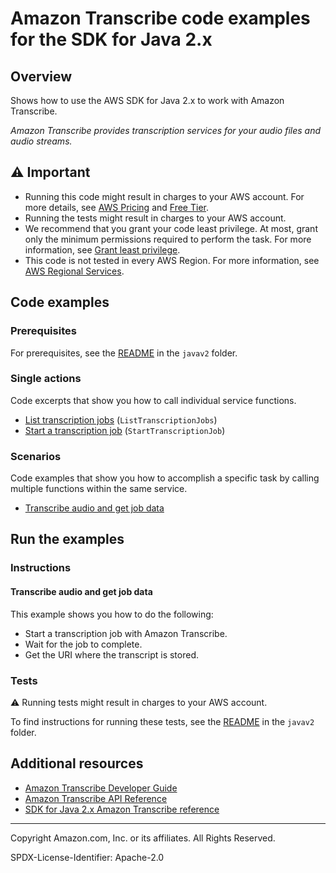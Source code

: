 # Amazon Transcribe code examples for the SDK for Java 2.x

## Overview

Shows how to use the AWS SDK for Java 2.x to work with Amazon Transcribe.

<!--custom.overview.start-->
<!--custom.overview.end-->

_Amazon Transcribe provides transcription services for your audio files and audio streams._

## ⚠ Important

* Running this code might result in charges to your AWS account. For more details, see [AWS Pricing](https://aws.amazon.com/pricing/) and [Free Tier](https://aws.amazon.com/free/).
* Running the tests might result in charges to your AWS account.
* We recommend that you grant your code least privilege. At most, grant only the minimum permissions required to perform the task. For more information, see [Grant least privilege](https://docs.aws.amazon.com/IAM/latest/UserGuide/best-practices.html#grant-least-privilege).
* This code is not tested in every AWS Region. For more information, see [AWS Regional Services](https://aws.amazon.com/about-aws/global-infrastructure/regional-product-services).

<!--custom.important.start-->
<!--custom.important.end-->

## Code examples

### Prerequisites

For prerequisites, see the [README](../../README.md#Prerequisites) in the `javav2` folder.


<!--custom.prerequisites.start-->
<!--custom.prerequisites.end-->

### Single actions

Code excerpts that show you how to call individual service functions.

- [List transcription jobs](src/main/java/com/amazonaws/transcribe/ListTranscriptionJobs.java#L9) (`ListTranscriptionJobs`)
- [Start a transcription job](src/main/java/com/amazonaws/transcribestreaming/TranscribeStreamingDemoApp.java#L35) (`StartTranscriptionJob`)

### Scenarios

Code examples that show you how to accomplish a specific task by calling multiple
functions within the same service.

- [Transcribe audio and get job data](src/main/java/com/amazonaws/transcribestreaming/TranscribeStreamingDemoFile.java)


<!--custom.examples.start-->
<!--custom.examples.end-->

## Run the examples

### Instructions


<!--custom.instructions.start-->
<!--custom.instructions.end-->



#### Transcribe audio and get job data

This example shows you how to do the following:

- Start a transcription job with Amazon Transcribe.
- Wait for the job to complete.
- Get the URI where the transcript is stored.

<!--custom.scenario_prereqs.transcribe_Scenario_GettingStartedTranscriptionJobs.start-->
<!--custom.scenario_prereqs.transcribe_Scenario_GettingStartedTranscriptionJobs.end-->


<!--custom.scenarios.transcribe_Scenario_GettingStartedTranscriptionJobs.start-->
<!--custom.scenarios.transcribe_Scenario_GettingStartedTranscriptionJobs.end-->

### Tests

⚠ Running tests might result in charges to your AWS account.


To find instructions for running these tests, see the [README](../../README.md#Tests)
in the `javav2` folder.



<!--custom.tests.start-->
<!--custom.tests.end-->

## Additional resources

- [Amazon Transcribe Developer Guide](https://docs.aws.amazon.com/transcribe/latest/dg/what-is.html)
- [Amazon Transcribe API Reference](https://docs.aws.amazon.com/transcribe/latest/APIReference/Welcome.html)
- [SDK for Java 2.x Amazon Transcribe reference](https://sdk.amazonaws.com/java/api/latest/software/amazon/awssdk/services/transcribe/package-summary.html)

<!--custom.resources.start-->
<!--custom.resources.end-->

---

Copyright Amazon.com, Inc. or its affiliates. All Rights Reserved.

SPDX-License-Identifier: Apache-2.0